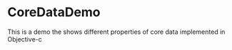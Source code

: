 # CoreDataDemo
This is a demo the shows different properties of core data implemented in Objective-c
